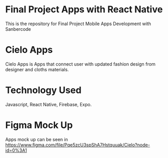 # Final Project Apps with React Native
This is the repository for Final Project Mobile Apps Development with Sanbercode

# Cielo Apps
Cielo Apps is Apps that connect user with updated fashion design from designer and
cloths materials.

# Technology Used
Javascript, React Native, Firebase, Expo.

# Figma Mock Up
Apps mock up can be seen in https://www.figma.com/file/Pqe5zcU3spShA7Hstquuak/Cielo?node-id=0%3A1

